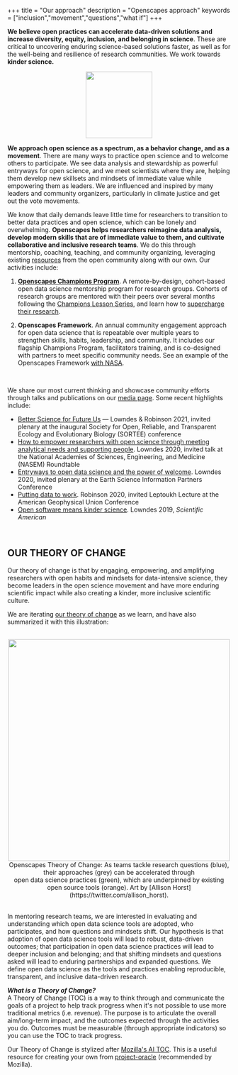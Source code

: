 +++
title = "Our approach"
description = "Openscapes approach"
keywords = ["inclusion","movement","questions","what if"]
+++

**We believe open practices can accelerate data-driven solutions and increase diversity, equity, inclusion, and belonging in science**. These are critical to uncovering enduring science-based solutions faster, as well as for the well-being and resilience of research communities. We work towards **kinder science.** 


<center><img src="/img/openscapes_hex_design_final_correct_dimensions.png" width="150px"></center>

**We approach open science as a spectrum, as a behavior change, and as a movement**. There are many ways to practice open science and to welcome others to participate. We see data analysis and stewardship as powerful entryways for open science, and we meet scientists where they are, helping them develop new skillsets and mindsets of immediate value while empowering them as leaders. We are influenced and inspired by many leaders and community organizers, particularly in climate justice and get out the vote movements. 

We know that daily demands leave little time for researchers to transition to better data practices and open science, which can be lonely and overwhelming. <!---We created Openscapes from our own research experiences as an approach to [better science in less time](https://www.nature.com/articles/s41559-017-0160). ---> **Openscapes helps researchers reimagine data analysis, develop modern skills that are of immediate value to them, and cultivate collaborative and inclusive research teams**. We do this through mentorship, coaching, teaching, and community organizing, leveraging existing [resources](/resources) from the open community along with our own. Our activities include: 

1. **[Openscapes Champions Program](/champions)**. A remote-by-design, cohort-based open data science mentorship program for research groups. Cohorts of research groups are mentored with their peers over several months following the [Champions Lesson Series](https://openscapes.github.io/series), and learn how to [supercharge their research](https://www.nature.com/articles/d41586-019-03335-4).

1. **Openscapes Framework**. An annual community engagement approach for open data science that is repeatable over multiple years to strengthen skills, habits, leadership, and community. It includes our flagship Champions Program, facilitators training, and is co-designed with partners to meet specific community needs. See an example of the Openscapes Framework [with NASA](https://www.openscapes.org/blog/2021/03/10/nasa-announcement/).

<!---
Our approach is to normalize talking about data, create inclusive spaces and listen with empathy, and empower science teams with existing open source tools and communities. With art, storytelling, and practical examples from our peers, communities, and heroes, we welcome teams to the world of open data science that is powerful and empowering; one that fuels them with translational confidence that immediately benefits their own work, as well as that of others as they become leaders themselves and pass forward what they have learned. In terms of increased efficiency, reproducibility, transparency, collaboration, intention, resilience, and morale, this world is not only better for science, it is better for people.
--->

<br>

We share our most current thinking and showcase community efforts through talks and publications on our [media page](/media). Some recent highlights include:

- [Better Science for Future Us](https://docs.google.com/presentation/d/1HGw4P095-lblHiGQHXYidHiVysjrPxuojxTxKtE13vk/edit?usp=sharing) — Lowndes & Robinson 2021, invited plenary at the inaugural Society for Open, Reliable, and Transparent Ecology and Evolutionary Biology (SORTEE) conference
- [How to empower researchers with open science through meeting analytical needs and supporting people](https://docs.google.com/presentation/d/1AmnPV8eLQl9_0EuHQAqp7xBMHcUlcFkM30509BwJkMA/edit?usp=sharing). Lowndes 2020, invited talk at the National Academies of Sciences, Engineering, and Medicine (NASEM) Roundtable
- [Entryways to open data science and the power of welcome](https://docs.google.com/presentation/d/1DjrMaEOw1F7zAIEXq3ZjiiyaqVAjydLyYww7huGfch8/edit?usp=sharing). Lowndes 2020, invited plenary at the Earth Science Information Partners Conference
- [Putting data to work](https://zenodo.org/record/4315009#.X_-P9OB7nOQ). Robinson 2020, invited Leptoukh Lecture at the American Geophysical Union Conference 
- [Open software means kinder science](https://blogs.scientificamerican.com/observations/open-software-means-kinder-science/). Lowndes 2019, *Scientific American*


<br>

## OUR THEORY OF CHANGE

Our theory of change is that by engaging, empowering, and amplifying researchers with open habits and mindsets for data-intensive science, they become leaders in the open science movement and have more enduring scientific impact while also creating a kinder, more inclusive scientific culture.

<!---
**We believe that open data science can empower robust, inclusive, and enduring impact in science and scientific culture.** Openscapes is designed around the theory that when teams engage in open data science it improves their scientific impact while creating a kinder, more inclusive culture in a cascading way — within research teams, communities, science, and far beyond.

By engaging, empowering, and amplifying research teams, we see open data science tools > transparent, reproducible, and collaborative practices > inclusive mindsets and new questions asked > new questions answered and action taken.
--->

We are iterating [our theory of change](https://docs.google.com/spreadsheets/d/e/2PACX-1vRsku45HW-vQCPaVARXIo7a18KHdYxwn_0vk2QdNP5RZ7kUxNyqD466NYiagxZtyqoabXAilK32U5yx/pubhtml?gid=365554279&single=true) as we learn, and have also summarized it with this illustration: 

<br> 

<center>
  <a><img src="/img/horst_pew_tools_practice_mindset.png" width="500px"></a>
  <figcaption> Openscapes Theory of Change: As teams tackle research questions (blue), their approaches (grey) can be accelerated through <br> open data science practices (green), which are underpinned by existing open source tools (orange). Art by [Allison Horst](https://twitter.com/allison_horst).
 </figcaption>
</center>

<br> 

In mentoring research teams, we are interested in evaluating and understanding which open data science tools are adopted, who participates, and how questions and mindsets shift. Our hypothesis is that adoption of open data science tools will lead to robust, data-driven outcomes; that participation in open data science practices will lead to deeper inclusion and belonging; and that shifting mindsets and questions asked will lead to enduring partnerships and expanded questions. We define open data science as the tools and practices enabling reproducible, transparent, and inclusive data-driven research.

***What is a Theory of Change?***   
A Theory of Change (TOC) is a way to think through and communicate the goals of a project to help track progress when it's not possible to use more traditional metrics (i.e. revenue). The purpose is to articulate the overall aim/long-term impact, and the outcomes expected through the activities you do. Outcomes must be measurable (through appropriate indicators) so you can use the TOC to track progress.

Our Theory of Change is stylized after [Mozilla's AI TOC](https://wiki.mozilla.org/images/f/f9/MoFo_AI_Theory_of_Change_%28ToC%29_%E2%80%93_Landscape_Design.jpg). This is a useful resource for creating your own from [project-oracle](https://project-oracle.com/uploads/files/2.2_Project_Oracle_-_Theory_of_Change_guidance_-_June_2014.pdf) (recommended by Mozilla).

<br>


